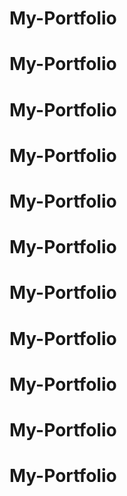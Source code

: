 # My-Portfolio
# My-Portfolio
# My-Portfolio
# My-Portfolio
# My-Portfolio
# My-Portfolio
# My-Portfolio
# My-Portfolio
# My-Portfolio
# My-Portfolio
# My-Portfolio

